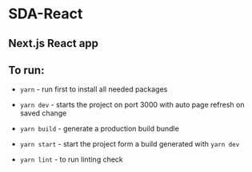 # SDA-React
## Next.js React app

## To run:
- `yarn` - run first to install all needed packages

- `yarn dev` - starts the project on port 3000 with auto page refresh on saved change
- `yarn build` - generate a production build bundle
- `yarn start` - start the project form a build generated with `yarn dev`

- `yarn lint` - to run linting check
